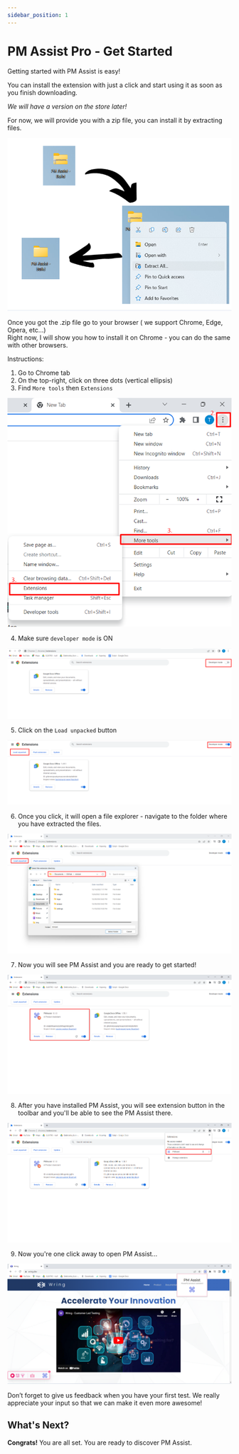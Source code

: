 ```yaml
---
sidebar_position: 1
---
```


# PM Assist Pro - Get Started

Getting started with PM Assist is easy!

You can install the extension with just a click and start using it as soon as you finish downloading.

*We will have a version on the store later!*

For now, we will provide you with a zip file, you can install it by extracting files.

![Miniext](/img/miniext.png)


Once you got the .zip file go to your browser ( we support Chrome, Edge, Opera, etc...)                                                     
Right now, I will show you how to install it on Chrome - you can do the same with other browsers.

Instructions: 

1. Go to Chrome tab
2. On the top-right, click on three dots (vertical ellipsis)
3. Find `More tools` then `Extensions`

![Miniext](/img/rec2.png)

4. Make sure `developer mode` is ON

![Miniext](/img/rec3.png)

5. Click on the `Load unpacked` button

![Miniext](/img/rec4.png)

6. Once you click, it will open a file explorer - navigate to the folder where you have extracted the files.

![Miniext](/img/pro.png)

7. Now you will see PM Assist and you are ready to get started!

![Miniext](/img/miniext11.png)

8. After you have installed PM Assist, you will see extension button in the toolbar and you'll be able to see the PM Assist there.

![Miniext](/img/minext12.png)

9. Now you're one click away to open PM Assist...

![Miniext](/img/miniext13.png)



Don’t forget to give us feedback when you have your first test. We really appreciate your input so that we can make it even more awesome!

## What's Next?

 **Congrats!** You are all set. You are ready to discover PM Assist.